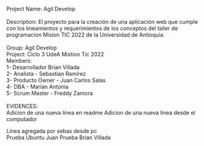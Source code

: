 Project Name: Agil Develop<br>
<br>
Description: El proyecto para la creación de una aplicación web que cumple con los lineamientos y requerimientos de los conceptos del taller de programacion Mision TIC 2022 de la Universidad de Antioquia.<br>
<br>
Group:  Agil Develop<br>
Project: Ciclo 3 UdeA Mistion Tic 2022<br>
Members:<br>
1- Desarrollador  Brian Villada<br>
2- Analista  -   Sebastian Ramirez<br>
3- Producto Owner - Juan Carlos Salas<br>
4- DBA    -  Marian Antonia<br>
5- Scrum Master  -  Freddy Zamora<br>
<br>
EVIDENCES:
<br>
Adicion de una nueva linea en readme
Adicion de una nueva linea desde el computador

Linea agregada por sebas desde pc<br>
Prueba Ubuntu Juan
Prueba Brian Villada
